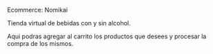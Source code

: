 Ecommerce: Nomikai

Tienda virtual de bebidas con y sin alcohol. 

Aqui podras agregar al carrito los productos que desees y procesar la compra de los mismos.